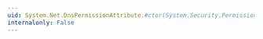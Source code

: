 ```yaml
---
uid: System.Net.DnsPermissionAttribute.#ctor(System.Security.Permissions.SecurityAction)
internalonly: False
---
```

